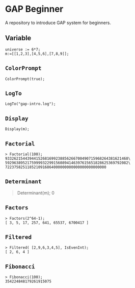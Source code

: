 # GAP Beginner

A repository to introduce GAP system for beginners.

## Variable

```
universe := 6*7;
m:=[[1,2,3],[4,5,6],[7,8,9]];
```

##  `ColorPrompt`

```
ColorPrompt(true);
```

## `LogTo`

```
LogTo("gap-intro.log");
```

## `Display`

```
Display(m);
```

## `Factorial`

```
> Factorial(100);
93326215443944152681699238856266700490715968264381621468\
59296389521759999322991560894146397615651828625369792082\
7223758251185210916864000000000000000000000000
```

## `Determinant`

> Determinant(m);
0

## `Factors`

```
> Factors(2^64-1);
[ 3, 5, 17, 257, 641, 65537, 6700417 ]
```

## `Filtered`

```
> Filtered( [2,9,6,3,4,5], IsEvenInt);
[ 2, 6, 4 ]
```

## `Fibonacci`

```
> Fibonacci(100);
354224848179261915075
```
